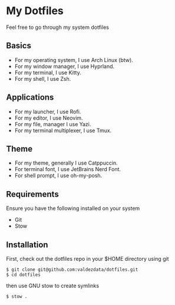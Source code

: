 # My Dotfiles

Feel free to go through my system dotfiles

## Basics

- For my operating system, I use Arch Linux (btw).
- For my window manager, I use Hyprland.
- For my terminal, I use Kitty.
- For my shell, I use Zsh.

## Applications

- For my launcher, I use Rofi.
- For my editor, I use Neovim.
- For my file, manager I use Yazi.
- For my terminal multiplexer, I use Tmux.

## Theme

- For my theme, generally I use Catppuccin.
- For terminal font, I use JetBrains Nerd Font.
- For shell prompt, I use oh-my-posh.

## Requirements

Ensure you have the following installed on your system

- Git
- Stow

## Installation

First, check out the dotfiles repo in your $HOME directory using git

```
$ git clone git@github.com:valdezdata/dotfiles.git
$ cd dotfiles
```

then use GNU stow to create symlinks

```
$ stow .
```
